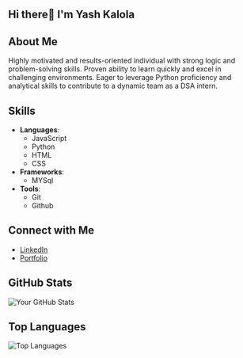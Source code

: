 ## Hi there👋 I'm Yash Kalola

## About Me
Highly motivated and results-oriented individual with strong logic and
problem-solving skills. Proven ability to learn quickly and excel in
challenging environments. Eager to leverage Python proficiency and
analytical skills to contribute to a dynamic team as a DSA intern.

## Skills
- **Languages**:
  - JavaScript
  - Python
  - HTML
  - CSS
- **Frameworks**:
  - MYSql
- **Tools**:
  - Git
  - Github

## Connect with Me
- [LinkedIn]([link-to-linkedin](https://www.linkedin.com/in/yash-kalola))
- [Portfolio]()

## GitHub Stats
![Your GitHub Stats](https://github-readme-stats.vercel.app/api?username=your-username&show_icons=true&hide_border=true)

## Top Languages
![Top Languages](https://github-readme-stats.vercel.app/api/top-langs/?username=your-username&layout=compact&hide_border=true)
